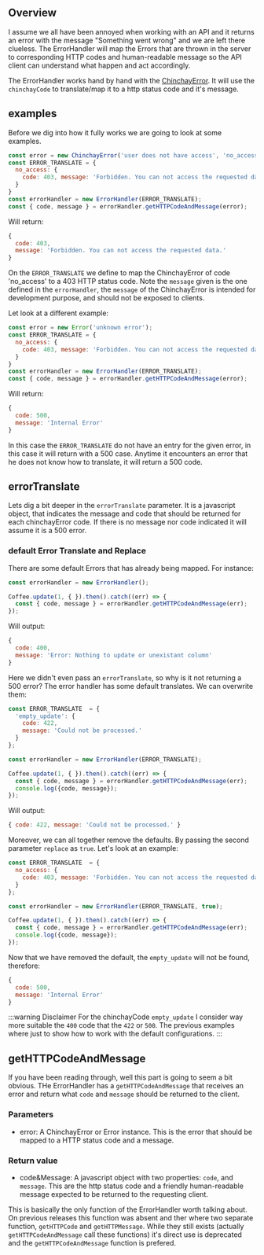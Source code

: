 ## Overview
 I assume we all have been annoyed when working with an API and it returns an error with the message "Something went wrong" and we are left there clueless. The ErrorHandler will map the Errors that are thrown in the server to corresponding HTTP codes and human-readable message so the API client can understand what happen and act accordingly. 

 The ErrorHandler works hand by hand with the [ChinchayError](./chinchay-error). It will use the `chinchayCode` to translate/map it to a http status code and it's message.

  
## examples
  
  Before we dig into how it fully works we are going to look at some examples.

  ```javascript
  const error = new ChinchayError('user does not have access', 'no_access');
  const ERROR_TRANSLATE = {
    no_access: {
      code: 403, message: 'Forbidden. You can not access the requested data.'
    }
  }
  const errorHandler = new ErrorHandler(ERROR_TRANSLATE);
  const { code, message } = errorHandler.getHTTPCodeAndMessage(error);
  ```

  Will return: 

  ```javascript
  { 
    code: 403,
    message: 'Forbidden. You can not access the requested data.' 
  }
  ```

  On the `ERROR_TRANSLATE` we define to map the ChinchayError of code 'no_access' to a 403 HTTP status code. Note the `message` given is the one defined in the `errorHandler`, the `message` of the ChinchayError is intended for development purpose, and should not be exposed to clients.

  Let look at a different example: 

  ```javascript
  const error = new Error('unknown error');
  const ERROR_TRANSLATE = {
    no_access: {
      code: 403, message: 'Forbidden. You can not access the requested data.'
    }
  }
  const errorHandler = new ErrorHandler(ERROR_TRANSLATE);
  const { code, message } = errorHandler.getHTTPCodeAndMessage(error);
  ```

  Will return: 

  ```javascript
  { 
    code: 500,
    message: 'Internal Error' 
  }
  ```

  In this case the `ERROR_TRANSLATE` do not have an entry for the given error, in this case it will return with a 500 case. Anytime it encounters an error that he does not know how to translate, it will return a 500 code.

## errorTranslate

  Lets dig a bit deeper in the `errorTranslate` parameter. It is a javascript object, that indicates the message and code that should be returned for each chinchayError code. If there is no message nor code indicated it will assume it is a 500 error.

   
### default Error Translate and Replace

  There are some default Errors that has already being mapped. For instance: 


  ```javascript
  const errorHandler = new ErrorHandler();

  Coffee.update(1, { }).then().catch((err) => {
    const { code, message } = errorHandler.getHTTPCodeAndMessage(err);
  });
  ```

  Will output:

  ```javascript
  {
    code: 400,
    message: 'Error: Nothing to update or unexistant column'
  }
  ```

  Here we didn't even pass an `errorTranslate`, so why is it not returning a 500 error? The error handler has some default translates. We can overwrite them: 

  ```javascript
  const ERROR_TRANSLATE  = {
    'empty_update': {
      code: 422,
      message: 'Could not be processed.'
    }
  };

  const errorHandler = new ErrorHandler(ERROR_TRANSLATE);

  Coffee.update(1, { }).then().catch((err) => {
    const { code, message } = errorHandler.getHTTPCodeAndMessage(err);
    console.log({code, message});
  });
  ```

  Will output:

  ```javascript
  { code: 422, message: 'Could not be processed.' }
  ```

  Moreover, we can all together remove the defaults. By passing the second parameter `replace` as `true`. Let's look at an example:

  ```javascript
  const ERROR_TRANSLATE  = {
    no_access: {
      code: 403, message: 'Forbidden. You can not access the requested data.'
    }
  };

  const errorHandler = new ErrorHandler(ERROR_TRANSLATE, true);

  Coffee.update(1, { }).then().catch((err) => {
    const { code, message } = errorHandler.getHTTPCodeAndMessage(err);
    console.log({code, message});
  });
  ```

  Now that we have removed the default, the `empty_update` will not be found, therefore:
  ```javascript
  { 
    code: 500,
    message: 'Internal Error' 
  }
  ```

  :::warning Disclaimer
  For the chinchayCode `empty_update` I consider way more suitable the `400` code that the `422` or `500`. The previous examples where just to show how to work with the default configurations. 
  :::


## getHTTPCodeAndMessage

  If you have been reading through, well this part is going to seem a bit obvious. THe ErrorHandler has a `getHTTPCodeAndMessage` that receives an error and return what `code` and `message` should be returned to the client.


  ### Parameters

  * error: A ChinchayError or Error instance. This is the error that should be mapped to a HTTP status code and a message.

  ### Return value

  * code&Message: A javascript object with two properties: `code`, and `message`. This are the http status code and a friendly human-readable message expected to be returned to the requesting client.


  This is basically the only function of the ErrorHandler worth talking about. On previous releases this function was absent and ther where two separate function, `getHTTPCode` and `getHTTPMessage`. While they still exists (actually `getHTTPCodeAndMessage` call these functions) it's direct use is deprecated and the `getHTTPCodeAndMessage` function is prefered. 

